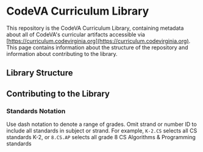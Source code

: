 # CodeVA Curriculum Library

This repository is the CodeVA Curriculum Library, containing metadata about all of CodeVA's curricular artifacts accessible via [https://curriculum.codevirginia.org](https://curriculum.codevirginia.org). This page contains information about the structure of the repository and information about contributing to the library.

## Library Structure

## Contributing to the Library

### Standards Notation

Use dash notation to denote a range of grades. Omit strand or number ID to include all standards in subject or strand. For example, `K-2.CS` selects all CS standards K-2, or `8.CS.AP` selects all grade 8 CS Algorithms & Programming standards